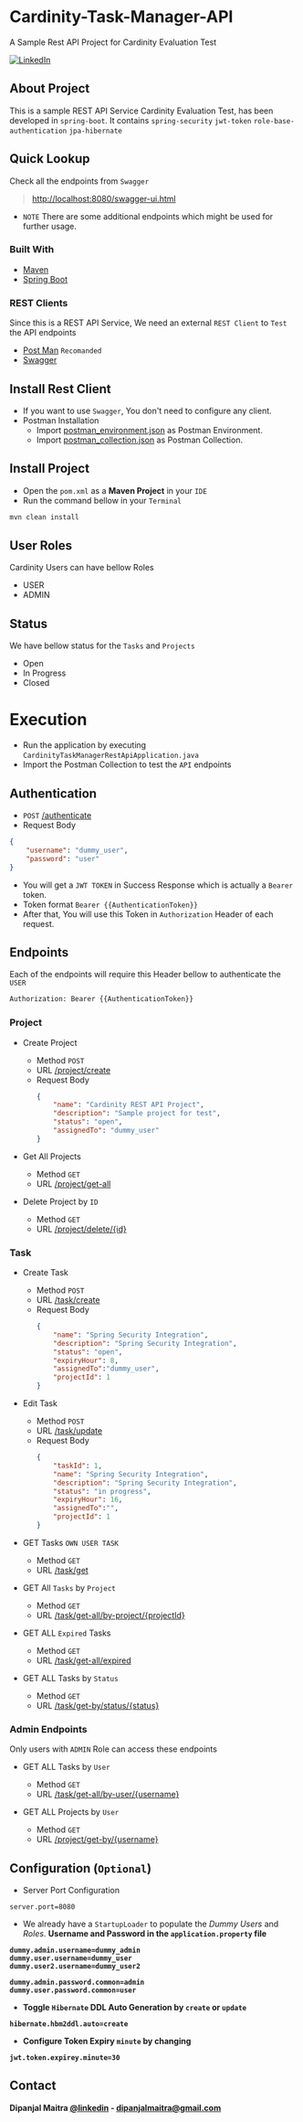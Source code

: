 # Cardinity-Task-Manager-API
A Sample Rest API Project for Cardinity Evaluation Test

[![LinkedIn][linkedin-shield]][linkedin-url]


<!-- ABOUT-->
## About Project
This is a sample REST API Service Cardinity Evaluation Test, has been developed in `spring-boot`.
It contains `spring-security` `jwt-token` `role-base-authentication` `jpa-hibernate`

## Quick Lookup 
Check all the endpoints from `Swagger` 
> [http://localhost:8080/swagger-ui.html](http://localhost:8080/swagger-ui.html)
- `NOTE` There are some additional endpoints which might be used for further usage. 

### Built With
* [Maven](https://maven.apache.org/)
* [Spring Boot](https://spring.io/projects/spring-boot)

### REST Clients
Since this is a REST API Service, We need an external `REST Client` to `Test` the API endpoints
* [Post Man](https://www.postman.com/) `Recomanded`
* [Swagger](http://localhost:8080/swagger-ui.html)

## Install Rest Client
* If you want to use `Swagger`, You don't need to configure any client.
* Postman Installation
    - Import [postman_environment.json](https://github.com/dipanjal/Cardinity-Task-Manager-API/blob/develop/postman_environment.json)
    as Postman Environment.
    - Import [postman_collection.json](https://github.com/dipanjal/Cardinity-Task-Manager-API/blob/develop/postman_collection.json) 
    as Postman Collection.

## Install Project
* Open the `pom.xml` as a <b>Maven Project</b> in your `IDE`
* Run the command bellow in your `Terminal`
```bash
mvn clean install
```

## User Roles
Cardinity Users can have bellow Roles
* USER
* ADMIN

## Status
We have bellow status for the `Tasks` and `Projects`
* Open
* In Progress
* Closed

# Execution
* Run the application by executing `CardinityTaskManagerRestApiApplication.java`
* Import the Postman Collection to test the `API` endpoints

## Authentication
* `POST` [/authenticate]()
* Request Body
```json
{
    "username": "dummy_user",
    "password": "user"
}
```
* You will get a `JWT TOKEN` in Success Response which is actually a `Bearer` token.
* Token format `Bearer {{AuthenticationToken}}`
* After that, You will use this Token in `Authorization` Header of each request.

## Endpoints
Each of the endpoints will require this Header bellow to authenticate the ``USER``
```bash
Authorization: Bearer {{AuthenticationToken}}
``` 

### Project
* Create Project 
    - Method `POST`
    - URL [/project/create]()
    - Request Body 
        ```json
        {
            "name": "Cardinity REST API Project",
            "description": "Sample project for test",
            "status": "open",
            "assignedTo": "dummy_user"
        }
        ```
* Get All Projects
    - Method `GET`
    - URL [/project/get-all]()

* Delete Project by `ID`
    - Method `GET`
    - URL [/project/delete/{id}]()

### Task
* Create Task
    - Method `POST`
    - URL [/task/create]()
    - Request Body 
        ```json
        {
            "name": "Spring Security Integration",
            "description": "Spring Security Integration",
            "status": "open",
            "expiryHour": 8,
            "assignedTo":"dummy_user",
            "projectId": 1
        }
        ```  
* Edit Task
    - Method `POST`
    - URL [/task/update]()
    - Request Body 
        ```json
        {
            "taskId": 1,
            "name": "Spring Security Integration",
            "description": "Spring Security Integration",
            "status": "in progress",
            "expiryHour": 16,
            "assignedTo":"",
            "projectId": 1
        }
        ```
* GET Tasks `OWN USER TASK`
    - Method `GET`
    - URL [/task/get]()
    
* GET All `Tasks` by `Project`
    - Method `GET`
    - URL [/task/get-all/by-project/{projectId}]()

* GET ALL `Expired` Tasks
    - Method `GET`
    - URL [/task/get-all/expired]()
* GET ALL Tasks by `Status`
    - Method `GET`
    - URL [/task/get-by/status/{status}]()

### Admin Endpoints
Only users with `ADMIN` Role can access these endpoints

* GET ALL Tasks by `User`
    - Method `GET`
    - URL [/task/get-all/by-user/{username}]()
    
* GET ALL Projects by `User`
    - Method `GET`
    - URL [/project/get-by/{username}]()

    
## Configuration (`Optional`)
* Server Port Configuration
```properties
server.port=8080
```


* We already have a `StartupLoader` to populate the  *Dummy Users* and *Roles*. <b>Username<b> and <b>Password<b> in the `application.property` file
```properties
dummy.admin.username=dummy_admin
dummy.user.username=dummy_user
dummy.user2.username=dummy_user2

dummy.admin.password.common=admin
dummy.user.password.common=user
```

* Toggle `Hibernate` DDL Auto Generation by `create` or `update`
```properties
hibernate.hbm2ddl.auto=create
```

* Configure Token Expiry `minute` by changing
```properties
jwt.token.expirey.minute=30
```

<!-- CONTACT -->
## Contact
Dipanjal Maitra [@linkedin](https://www.linkedin.com/in/dipanjalmaitra/) - dipanjalmaitra@gmail.com

<!-- MARKDOWN LINKS & IMAGES -->
<!-- https://www.markdownguide.org/basic-syntax/#reference-style-links -->
[linkedin-shield]: https://img.shields.io/badge/-LinkedIn-black.svg?style=for-the-badge&logo=linkedin&colorB=555
[linkedin-url]: https://www.linkedin.com/in/dipanjalmaitra/
